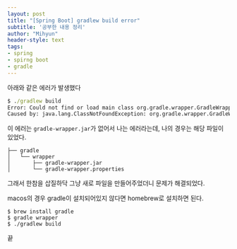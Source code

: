 ```yaml
---
layout: post
title: "[Spring Boot] gradlew build error"
subtitle: '공부한 내용 정리'
author: "Mihyun"
header-style: text
tags:
- spring
- spirng boot
- gradle
---
```


아래와 같은 에러가 발생했다
```cmd
$ ./gradlew build
Error: Could not find or load main class org.gradle.wrapper.GradleWrapperMain
Caused by: java.lang.ClassNotFoundException: org.gradle.wrapper.GradleWrapperMain
```

이 에러는 `gradle-wrapper.jar`가 없어서 나는 에러라는데, 나의 경우는 해당 파일이 있었다.
```agsl
├── gradle
│   └── wrapper
│       ├── gradle-wrapper.jar
│       └── gradle-wrapper.properties

```
그래서 한참을 삽질하닥 그냥 새로 파일을 만들어주었더니 문제가 해결되었다.

macos의 경우 gradle이 설치되어있지 않다면 homebrew로 설치하면 된다.
```agsl
$ brew install gradle
$ gradle wrapper
$ ./gradlew build
```

끝
